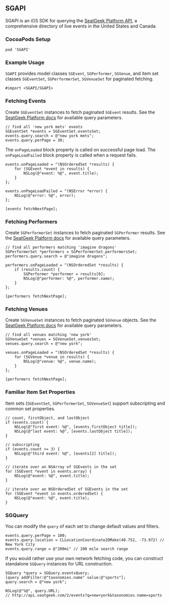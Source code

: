 ## SGAPI

SGAPI is an iOS SDK for querying the [SeatGeek Platform API](http://platform.seatgeek.com),
a comprehensive directory of live events in the United States and Canada.

### CocoaPods Setup

```
pod 'SGAPI'
```

### Example Usage

`SGAPI` provides model classes `SGEvent`, `SGPerformer`, `SGVenue`, and item set 
classes `SGEventSet`, `SGPerformerSet`, `SGVenueSet` for paginated fetching.

```objc
#import <SGAPI/SGAPI>
```

### Fetching Events 

Create `SGEventSet` instances to fetch paginated `SGEvent` results. See the 
[SeatGeek Platform docs](http://platform.seatgeek.com/#events) for available query parameters.

```objc
// find all 'new york mets' events
SGEventSet *events = SGEventSet.eventsSet;
events.query.search = @"new york mets";
events.query.perPage = 30;
```

The `onPageLoaded` block property is called on successful page load. The `onPageLoadFailed`
block property is called when a request fails. 
   
```objc
events.onPageLoaded = ^(NSOrderedSet *results) {
    for (SGEvent *event in results) {
        NSLog(@"event: %@", event.title);
    }
};

events.onPageLoadFailed = ^(NSError *error) {
    NSLog(@"error: %@", error);
};
```

```
[events fetchNextPage];
```

### Fetching Performers

Create `SGPerformerSet` instances to fetch paginated `SGPerformer` results. See the 
[SeatGeek Platform docs](http://platform.seatgeek.com/#performers) for available query 
parameters.

```objc
// find all performers matching 'imagine dragons'
SGPerformerSet *performers = SGPerformerSet.performersSet;
performers.query.search = @"imagine dragons";
```

```objc
performers.onPageLoaded = ^(NSOrderedSet *results) {
    if (results.count) {
        SGPerformer *performer = results[0];
        NSLog(@"performer: %@", performer.name);
    }
};
```

```
[performers fetchNextPage];
```

### Fetching Venues

Create `SGVenueSet` instances to fetch paginated `SGVenue` objects. See the 
[SeatGeek Platform docs](http://platform.seatgeek.com/#venues) for available query parameters.

```objc
// find all venues matching 'new york' 
SGVenueSet *venues = SGVenueSet.venuesSet;
venues.query.search = @"new york";
```

```objc
venues.onPageLoaded = ^(NSOrderedSet *results) {
    for (SGVenue *venue in results) {
        NSLog(@"venue: %@", venue.name);
    }
};
```

```
[performers fetchNextPage];
```

### Familiar Item Set Properties

Item sets (`SGEventSet`, `SGPerformerSet`, `SGVenueSet`) support subscripting and common set
properties.

```objc
// count, firstObject, and lastObject
if (events.count) {
    NSLog(@"first event: %@", [events.firstObject title]);
    NSLog(@"last event: %@", [events.lastObject title]);
}

// subscripting
if (events.count >= 3) {
    NSLog(@"third event: %@", [events[2] title]);
}

// iterate over an NSArray of SGEvents in the set
for (SGEvent *event in events.array) {
    NSLog(@"event: %@", event.title);
}

// iterate over an NSOrderedSet of SGEvents in the set
for (SGEvent *event in events.orderedSet) {
    NSLog(@"event: %@", event.title);
}
```

### SGQuery

You can modify the `query` of each set to change default values and filters.

```objc
events.query.perPage = 100;
events.query.location = CLLocationCoordinate2DMake(40.752, -73.972) // New York City 
events.query.range = @"200mi" // 200 mile search range
```

If you would rather use your own network fetching code, you can construct standalone `SGQuery`
instances for URL construction.

```objc
SGQuery *query = SGQuery.eventsQuery;
[query addFilter:@"taxonomies.name" value:@"sports"];
query.search = @"new york";

NSLog(@"%@", query.URL);
// http://api.seatgeek.com/2/events?q=new+york&taxonomies.name=sports
```
